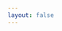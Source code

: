 ```yaml
---
layout: false
---
```


<script setup>
import Home from '../../docs/.vitepress/views/Home/index.vue'
</script>

<Home />
